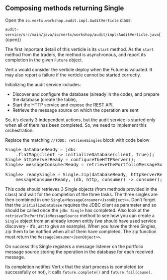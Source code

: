 ## Composing methods returning Single

Open the `io.vertx.workshop.audit.impl.AuditVerticle` class:

`audit-service/src/main/java/io/vertx/workshop/audit/impl/AuditVerticle.java`{{open}} 

The first important detail of this verticle is its `start` method. As the `start` method from the traders, the method is asynchronous, and report its completion in the given `Future` object.

Vert.x would consider the verticle deploy when the Future is valuated. It may also report a failure if the verticle cannot be started correctly.

Initializing the audit service includes:

* Discover and configure the database (already in the code), and prepare the database (create the table),
* Start the HTTP service and expose the REST API,
* Retrieve the message source on which the operation are sent

So, it’s clearly 3 independent actions, but the audit service is started only when all of them has been completed. So, we need to implement this orchestration.

Replace the matching  `//TODO: retrieveSingles` block with code below

<pre class="file" data-filename="src/main/java/io/vertx/workshop/audit/impl/AuditImpl.java" data-target="insert" data-marker="// TODO: retrieveSingles">
Single<JDBCClient> databaseReady = jdbc
    .flatMap(client -> initializeDatabase(client, true));
Single<HttpServer> httpServerReady = configureTheHTTPServer();
Single<MessageConsumer<JsonObject>> messageConsumerReady = retrieveThePortfolioMessageSource();

Single<MessageConsumer<JsonObject>> readySingle = Single.zip(databaseReady, httpServerReady,
    messageConsumerReady, (db, http, consumer) -> consumer);
</pre>

This code should retrieves 3 Single objects (from methods provided in the class) and wait for the completion of the three tasks. The three singles are then combined in one `Single<MessageConsumer<JsonObject>>`. Don’t forget that the `initializeDatabase` requires the JDBC client as parameter and so should be called once the ``jdbc Single`` has completed. Also look at the `retrieveThePortfolioMessageSource` method to see how you can create a ``Single`` object from an already known entity (we should have used service discovery - it’s just to give an example). When you have the three Singles, zip them to be notified when all of them have completed. The zip function must return the `MessageConsumer<JsonObject>>`.

On success this Single registers a message listener on the portfolio message source storing the operation in the database for each received message.

Its completion notifies Vert.x that the start process is completed (or successfully or not), it calls `future.complete()` and `future.fail(cause)`.